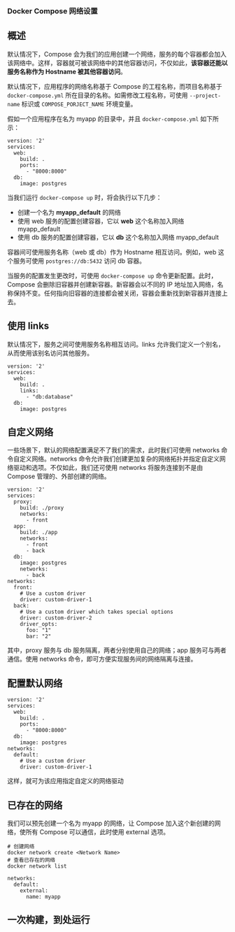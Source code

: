 ### Docker Compose 网络设置



## 概述

默认情况下，Compose 会为我们的应用创建一个网络，服务的每个容器都会加入该网络中。这样，容器就可被该网络中的其他容器访问，不仅如此，**该容器还能以服务名称作为 Hostname 被其他容器访问**。

默认情况下，应用程序的网络名称基于 Compose 的工程名称，而项目名称基于 `docker-compose.yml` 所在目录的名称。如需修改工程名称，可使用 `--project-name` 标识或 `COMPOSE_PORJECT_NAME` 环境变量。

假如一个应用程序在名为 myapp 的目录中，并且 `docker-compose.yml` 如下所示：

```
version: '2'
services:
  web:
    build: .
    ports:
      - "8000:8000"
  db:
    image: postgres
```

当我们运行 `docker-compose up` 时，将会执行以下几步：

- 创建一个名为 **myapp_default** 的网络
- 使用 web 服务的配置创建容器，它以 **web** 这个名称加入网络 myapp_default
- 使用 db 服务的配置创建容器，它以 **db** 这个名称加入网络 myapp_default

容器间可使用服务名称（web 或 db）作为 Hostname 相互访问。例如，web 这个服务可使用 `postgres://db:5432` 访问 db 容器。

当服务的配置发生更改时，可使用 `docker-compose up` 命令更新配置。此时，Compose 会删除旧容器并创建新容器。新容器会以不同的 IP 地址加入网络，名称保持不变。任何指向旧容器的连接都会被关闭，容器会重新找到新容器并连接上去。

## 使用 links

默认情况下，服务之间可使用服务名称相互访问。links 允许我们定义一个别名，从而使用该别名访问其他服务。

```
version: '2'
services:
  web:
    build: .
    links:
      - "db:database"
  db:
    image: postgres
```

## 自定义网络

一些场景下，默认的网络配置满足不了我们的需求，此时我们可使用 networks 命令自定义网络。networks 命令允许我们创建更加复杂的网络拓扑并指定自定义网络驱动和选项。不仅如此，我们还可使用 networks 将服务连接到不是由 Compose 管理的、外部创建的网络。

```
version: '2'
services:
  proxy:
    build: ./proxy
    networks:
      - front
  app:
    build: ./app
    networks:
      - front
      - back
  db:
    image: postgres
    networks:
      - back
networks:
  front:
    # Use a custom driver
    driver: custom-driver-1
  back:
    # Use a custom driver which takes special options
    driver: custom-driver-2
    driver_opts:
      foo: "1"
      bar: "2"
```

其中，proxy 服务与 db 服务隔离，两者分别使用自己的网络；app 服务可与两者通信。使用 networks 命令，即可方便实现服务间的网络隔离与连接。

## 配置默认网络

```
version: '2'
services:
  web:
    build: .
    ports:
      - "8000:8000"
  db:
    image: postgres
networks:
  default:
    # Use a custom driver
    driver: custom-driver-1
```

这样，就可为该应用指定自定义的网络驱动

## 已存在的网络

我们可以预先创建一个名为 myapp 的网络，让 Compose 加入这个新创建的网络，使所有 Compose 可以通信，此时使用 external 选项。

```
# 创建网络
docker network create <Network Name>
# 查看已存在的网络
docker network list
```

```
networks:
  default:
    external:
      name: myapp
```

## 一次构建，到处运行